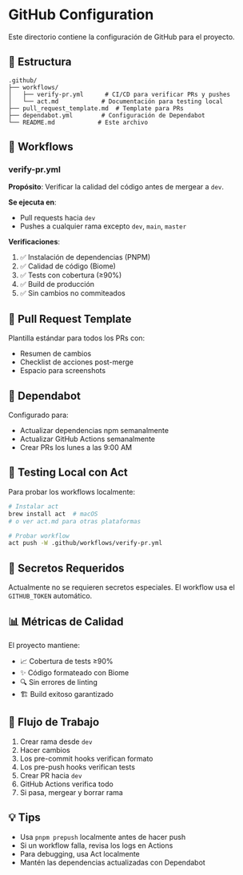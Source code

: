 # GitHub Configuration

Este directorio contiene la configuración de GitHub para el proyecto.

## 📁 Estructura

```
.github/
├── workflows/
│   ├── verify-pr.yml      # CI/CD para verificar PRs y pushes
│   └── act.md            # Documentación para testing local
├── pull_request_template.md  # Template para PRs
├── dependabot.yml        # Configuración de Dependabot
└── README.md            # Este archivo
```

## 🔄 Workflows

### verify-pr.yml

**Propósito**: Verificar la calidad del código antes de mergear a `dev`.

**Se ejecuta en**:
- Pull requests hacia `dev`
- Pushes a cualquier rama excepto `dev`, `main`, `master`

**Verificaciones**:
1. ✅ Instalación de dependencias (PNPM)
2. ✅ Calidad de código (Biome)
3. ✅ Tests con cobertura (≥90%)
4. ✅ Build de producción
5. ✅ Sin cambios no commiteados

## 📝 Pull Request Template

Plantilla estándar para todos los PRs con:
- Resumen de cambios
- Checklist de acciones post-merge
- Espacio para screenshots

## 🤖 Dependabot

Configurado para:
- Actualizar dependencias npm semanalmente
- Actualizar GitHub Actions semanalmente
- Crear PRs los lunes a las 9:00 AM

## 🧪 Testing Local con Act

Para probar los workflows localmente:

```bash
# Instalar act
brew install act  # macOS
# o ver act.md para otras plataformas

# Probar workflow
act push -W .github/workflows/verify-pr.yml
```

## 🔐 Secretos Requeridos

Actualmente no se requieren secretos especiales. El workflow usa el `GITHUB_TOKEN` automático.

## 📊 Métricas de Calidad

El proyecto mantiene:
- 📈 Cobertura de tests ≥90%
- ✨ Código formateado con Biome
- 🔍 Sin errores de linting
- 🏗️ Build exitoso garantizado

## 🚀 Flujo de Trabajo

1. Crear rama desde `dev`
2. Hacer cambios
3. Los pre-commit hooks verifican formato
4. Los pre-push hooks verifican tests
5. Crear PR hacia `dev`
6. GitHub Actions verifica todo
7. Si pasa, mergear y borrar rama

## 💡 Tips

- Usa `pnpm prepush` localmente antes de hacer push
- Si un workflow falla, revisa los logs en Actions
- Para debugging, usa Act localmente
- Mantén las dependencias actualizadas con Dependabot